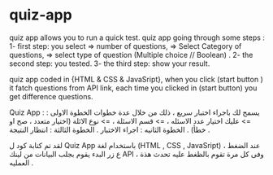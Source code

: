 # quiz-app

quiz app allows you to run a quick test. quiz app going through some steps :
 1- first step: you select => number of questions,
 => Select Category of questions, 
=> select type of question (Multiple choice // Boolean) .
 2- the second step: you tested. 
 3- the third step: show your result.

quiz app coded in {HTML & CSS & JavaSript}, when you click (start button ) it fatch questions from API link, each time you clicked in (start button) you get difference questions.


Quiz App : 
يسمح لك باجراء اختبار سريع ، ذلك من خلال عدة خطوات 
الخطوة الاولى : => عليك اختيار عدد الاسئله ،
                       => قسم الاسئلة ،
                       => نوع الائلة (اختيار متعدد ، صح او خطأ) .
الخطوة الثانيه : اجراء الاختبار .
الخطوة الثالثة : انتظار النتيجة .

لقد تم كتابة كود ل Quiz App  باستخدام لغة (HTML , CSS , JavaSript) ، عند الضغط ع زر البدء يقوم بجلب البيانات من لينك API ، وفى كل مرة تقوم بالظغط عليه تحدث هذة العمليه .


